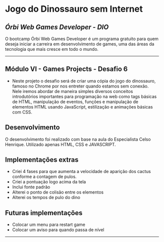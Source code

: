 # Jogo do Dinossauro sem Internet 
## _Órbi Web Games Developer - DIO_

O bootcamp Órbi Web Games Developer é um programa gratuito para quem deseja iniciar a carreira em desenvolvimento de games, uma das áreas da tecnologia que mais cresce em todo o mundo.
___
## Módulo VI - Games Projects - Desafio 6

- Neste projeto o desafio será de criar uma cópia do jogo do dinossauro, famoso no Chrome por nos entreter quando estamos sem conexão. Nele iremos abordar de maneira simples diversos 
conceitos introdutórios importantes para programação na web como tags básicas de HTML, manipulação de eventos, funções e manipulação de elementos HTML usando 
JavaScript, estilização e animações básicas com CSS.

## Desenvolvimento

O desenvolvimento foi realizado com base na aula do Especialista Celso Henrique.
Utilizado apenas HTML, CSS e JAVASCRIPT.

## Implementações extras
- Criei 4 fases para que aumenta a velocidade de aparição dos cactus conforme a contagem de pulos.
- Criei a pontuação logo acima da tela
- Inclui fonte padrão
- Alterei o ponto de colisão entre os elementos
- Alterei os tempos de pulo do dino

## Futuras implementações

- Colocar um menu para restart game
- Colocar um aviso para quando passa de nível

___
